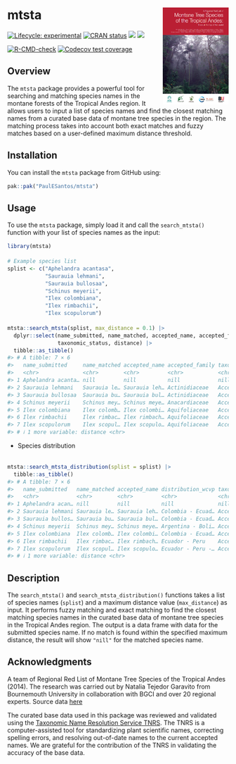 
<!-- README.md is generated from README.Rmd. Please edit that file -->

# mtsta <a href='https://github.com/PaulESantos/mtsta'><img src='man/figures/mtstarl.png' align="right" height="220" width="150" /></a>

<!-- badges: start -->

[![Lifecycle:
experimental](https://img.shields.io/badge/lifecycle-experimental-orange.svg)](https://lifecycle.r-lib.org/articles/stages.html)
[![CRAN
status](https://www.r-pkg.org/badges/version/mtsta)](https://CRAN.R-project.org/package=mtsta)
[![](http://cranlogs.r-pkg.org/badges/grand-total/mtsta?color=green)](https://cran.r-project.org/package=mtsta)
[![](http://cranlogs.r-pkg.org/badges/last-week/mtsta?color=green)](https://cran.r-project.org/package=mtsta)

[![R-CMD-check](https://github.com/PaulESantos/mtsta/actions/workflows/R-CMD-check.yaml/badge.svg)](https://github.com/PaulESantos/mtsta/actions/workflows/R-CMD-check.yaml)
[![Codecov test
coverage](https://codecov.io/gh/PaulESantos/mtsta/branch/main/graph/badge.svg)](https://app.codecov.io/gh/PaulESantos/mtsta?branch=main)
<!-- badges: end -->

## Overview

The `mtsta` package provides a powerful tool for searching and matching
species names in the montane forests of the Tropical Andes region. It
allows users to input a list of species names and find the closest
matching names from a curated base data of montane tree species in the
region. The matching process takes into account both exact matches and
fuzzy matches based on a user-defined maximum distance threshold.

## Installation

You can install the `mtsta` package from GitHub using:

``` r
pak::pak("PaulESantos/mtsta")
```

## Usage

To use the `mtsta` package, simply load it and call the `search_mtsta()`
function with your list of species names as the input:

``` r
library(mtsta)

# Example species list
splist <- c("Aphelandra acantasa",
            "Saurauia lehmani",
            "Saurauia bullosaa",
            "Schinus meyerii",
            "Ilex colombiana",
            "Ilex rimbachii",
            "Ilex scopulorum")

mtsta::search_mtsta(splist, max_distance = 0.1) |> 
  dplyr::select(name_submitted, name_matched, accepted_name, accepted_family,
                taxonomic_status, distance) |> 
  tibble::as_tibble()
#> # A tibble: 7 × 6
#>   name_submitted     name_matched accepted_name accepted_family taxonomic_status
#>   <chr>              <chr>        <chr>         <chr>           <chr>           
#> 1 Aphelandra acanta… nill         nill          nill            nill            
#> 2 Saurauia lehmani   Saurauia le… Saurauia leh… Actinidiaceae   Accepted        
#> 3 Saurauia bullosaa  Saurauia bu… Saurauia bul… Actinidiaceae   Accepted        
#> 4 Schinus meyerii    Schinus mey… Schinus meye… Anacardiaceae   Accepted        
#> 5 Ilex colombiana    Ilex colomb… Ilex colombi… Aquifoliaceae   Accepted        
#> 6 Ilex rimbachii     Ilex rimbac… Ilex rimbach… Aquifoliaceae   Accepted        
#> 7 Ilex scopulorum    Ilex scopul… Ilex scopulo… Aquifoliaceae   Accepted        
#> # ℹ 1 more variable: distance <chr>
```

- Species distribution

``` r

mtsta::search_mtsta_distribution(splist = splist) |> 
  tibble::as_tibble()
#> # A tibble: 7 × 6
#>   name_submitted   name_matched accepted_name distribution_wcvp taxonomic_status
#>   <chr>            <chr>        <chr>         <chr>             <chr>           
#> 1 Aphelandra acan… nill         nill          nill              nill            
#> 2 Saurauia lehmani Saurauia le… Saurauia leh… Colombia - Ecuad… Accepted        
#> 3 Saurauia bullos… Saurauia bu… Saurauia bul… Colombia - Ecuad… Accepted        
#> 4 Schinus meyerii  Schinus mey… Schinus meye… Argentina - Boli… Accepted        
#> 5 Ilex colombiana  Ilex colomb… Ilex colombi… Colombia - Ecuad… Accepted        
#> 6 Ilex rimbachii   Ilex rimbac… Ilex rimbach… Ecuador - Peru    Accepted        
#> 7 Ilex scopulorum  Ilex scopul… Ilex scopulo… Ecuador - Peru -… Accepted        
#> # ℹ 1 more variable: distance <chr>
```

## Description

The `search_mtsta()` and `search_mtsta_distribution()` functions takes a
list of species names (`splist`) and a maximum distance value
(`max_distance`) as input. It performs fuzzy matching and exact matching
to find the closest matching species names in the curated base data of
montane tree species in the Tropical Andes region. The output is a data
frame with data for the submitted species name. If no match is found
within the specified maximum distance, the result will show `"nill"` for
the matched species name.

## Acknowledgments

A team of Regional Red List of Montane Tree Species of the Tropical
Andes (2014). The research was carried out by Natalia Tejedor Garavito
from Bournemouth University in collaboration with BGCI and over 20
regional experts. Source data
[here](https://www.bgci.org/resources/bgci-tools-and-resources/the-regional-red-list-of-montane-tree-species-of-the-tropical-andes/)

The curated base data used in this package was reviewed and validated
using the [Taxonomic Name Resolution Service
TNRS](https://tnrs.biendata.org/). The TNRS is a computer-assisted tool
for standardizing plant scientific names, correcting spelling errors,
and resolving out-of-date names to the current accepted names. We are
grateful for the contribution of the TNRS in validating the accuracy of
the base data.
